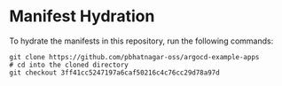 # Manifest Hydration

To hydrate the manifests in this repository, run the following commands:

```shell
git clone https://github.com/pbhatnagar-oss/argocd-example-apps
# cd into the cloned directory
git checkout 3ff41cc5247197a6caf50216c4c76cc29d78a97d
```
